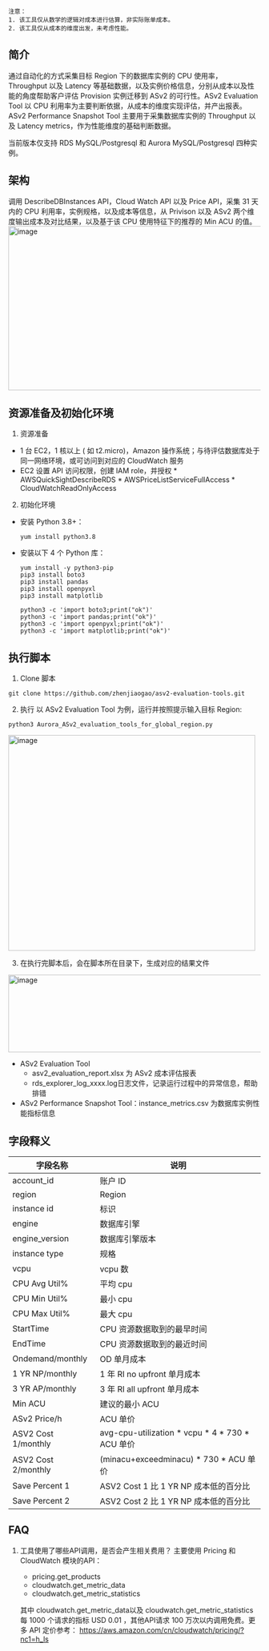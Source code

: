```
注意：
1. 该工具仅从数学的逻辑对成本进行估算，非实际账单成本。
2. 该工具仅从成本的维度出发，未考虑性能。
```

## 简介

通过自动化的方式采集目标 Region 下的数据库实例的 CPU 使用率，Throughput 以及 Latency 等基础数据，以及实例价格信息，分别从成本以及性能的角度帮助客户评估 Provision 实例迁移到 ASv2 的可行性。ASv2 Evaluation Tool 以 CPU 利用率为主要判断依据，从成本的维度实现评估，并产出报表。ASv2 Performance Snapshot Tool 主要用于采集数据库实例的 Throughput 以及 Latency metrics，作为性能维度的基础判断数据。

当前版本仅支持 RDS MySQL/Postgresql 和 Aurora MySQL/Postgresql 四种实例。

## 架构
调用 DescribeDBInstances API，Cloud Watch API 以及 Price API，采集 31 天内的 CPU 利用率，实例规格，以及成本等信息，从 Privison 以及 ASv2 两个维度输出成本及对比结果，以及基于该 CPU 使用特征下的推荐的 Min ACU 的值。
<img width="684" height="328" alt="image" src="https://github.com/user-attachments/assets/7685c52f-9bc4-49b1-82cd-cda63fbb183c" />

## 资源准备及初始化环境
1. 资源准备
* 1 台 EC2，1 核以上 ( 如 t2.micro)，Amazon 操作系统；与待评估数据库处于同一网络环境，或可访问到对应的 CloudWatch 服务
* EC2 设置 API 访问权限，创建 IAM role，并授权
      * AWSQuickSightDescribeRDS
      * AWSPriceListServiceFullAccess
      * CloudWatchReadOnlyAccess
2. 初始化环境
* 安装 Python 3.8+：
  
  ```yum install python3.8```
  
* 安装以下 4 个 Python 库：

  ```
  yum install -y python3-pip
  pip3 install boto3
  pip3 install pandas
  pip3 install openpyxl
  pip3 install matplotlib
  
  python3 -c 'import boto3;print("ok")'
  python3 -c 'import pandas;print("ok")'
  python3 -c 'import openpyxl;print("ok")'
  python3 -c 'import matplotlib;print("ok")'
  ```
## 执行脚本
1. Clone 脚本
```
git clone https://github.com/zhenjiaogao/asv2-evaluation-tools.git
```
2. 执行
以 ASv2 Evaluation Tool 为例，运行并按照提示输入目标 Region:
```
python3 Aurora_ASv2_evaluation_tools_for_global_region.py 
```
<img width="493" height="431" alt="image" src="https://github.com/user-attachments/assets/8ddfeef4-26dd-4265-8ae8-8065544a19da" />

3. 在执行完脚本后，会在脚本所在目录下，生成对应的结果文件
<img width="988" height="155" alt="image" src="https://github.com/user-attachments/assets/1af9065c-989d-4f5b-a0fb-0eb8bf2da5e1" />

  * ASv2 Evaluation Tool
      * asv2_evaluation_report.xlsx 为 ASv2 成本评估报表
      * rds_explorer_log_xxxx.log日志文件，记录运行过程中的异常信息，帮助排错
  * ASv2 Performance Snapshot Tool：instance_metrics.csv 为数据库实例性能指标信息
    
## 字段释义
| 字段名称 | 说明 |
|---------|------|
| account_id | 账户 ID |
| region | Region |
| instance id | 标识 |
| engine | 数据库引擎 |
| engine_version | 数据库引擎版本 |
| instance type | 规格 |
| vcpu | vcpu 数 |
| CPU Avg Util% | 平均 cpu |
| CPU Min Util% | 最小 cpu |
| CPU Max Util% | 最大 cpu |
| StartTime | CPU 资源数据取到的最早时间 |
| EndTime | CPU 资源数据取到的最近时间 |
| Ondemand/monthly | OD 单月成本 |
| 1 YR NP/monthly | 1 年 RI no upfront 单月成本 |
| 3 YR AP/monthly | 3 年 RI all upfront 单月成本 |
| Min ACU | 建议的最小 ACU |
| ASv2 Price/h | ACU 单价 |
| ASV2 Cost 1/monthly | avg-cpu-utilization * vcpu * 4 * 730 * ACU 单价 |
| ASV2 Cost 2/monthly | (minacu+exceedminacu) * 730 * ACU 单价 |
| Save Percent 1 | ASV2 Cost 1 比 1 YR NP 成本低的百分比 |
| Save Percent 2 | ASV2 Cost 2 比 1 YR NP 成本低的百分比 |

## FAQ
1. 工具使用了哪些API调用，是否会产生相关费用？
     主要使用 Pricing 和 CloudWatch 模块的API：
     
     * pricing.get_products
     * cloudwatch.get_metric_data
     * cloudwatch.get_metric_statistics
     
     其中 cloudwatch.get_metric_data以及 cloudwatch.get_metric_statistics 每 1000 个请求的指标 USD 0.01 ，其他API请求 100 万次以内调用免费。更多 API 定价参考：
     https://aws.amazon.com/cn/cloudwatch/pricing/?nc1=h_ls
